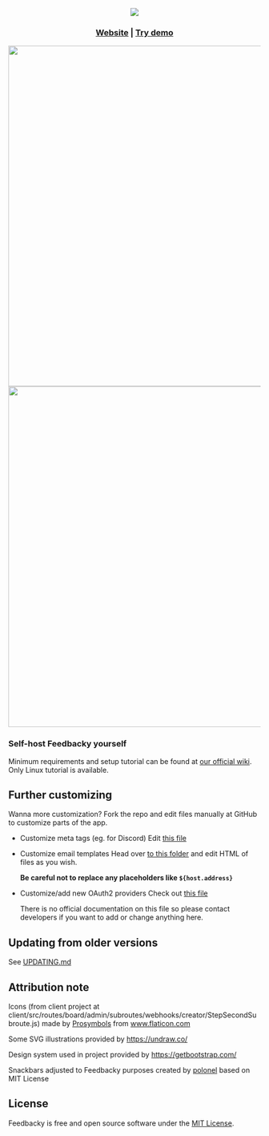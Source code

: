 <p align="center">
    <a href="https://feedbacky.net">
        <img src="https://static.plajer.xyz/feedbacky/img/new-banner-beta.png">
    </a>
</p>

<p align="center">
    <h3 align="center"><a href="https://feedbacky.net">Website</a> | <a href="https://app.feedbacky.net">Try demo</a></h3>
</p>
<p align="center">
    <img src="https://cdn.feedbacky.net/static/img/main_banner.png" width="680">
    <img src="https://cdn.feedbacky.net/static/img/main_banner_ideas.png" width="680">
</p>

### Self-host Feedbacky yourself
Minimum requirements and setup tutorial can be found at [our official wiki](https://docs.feedbacky.net/self-hosting/hosting-feedbacky-instance).
Only Linux tutorial is available.

## Further customizing
Wanna more customization? Fork the repo and edit files manually at GitHub to customize parts of the app.
* Customize meta tags (eg. for Discord)
    Edit [this file](https://github.com/feedbacky-project/app/blob/master/client/public/index.html)

* Customize email templates
    Head over [to this folder](https://github.com/feedbacky-project/app/tree/master/server/src/main/resources/mail_templates)
    and edit HTML of files as you wish.
    
    **Be careful not to replace any placeholders like `${host.address}`**
* Customize/add new OAuth2 providers
    Check out [this file](https://github.com/feedbacky-project/app/blob/master/server/src/main/resources/oauth_providers.yml)
    
    There is no official documentation on this file so please contact developers if you want to add or change anything here.

## Updating from older versions
See [UPDATING.md](https://github.com/feedbacky-project/app/blob/master/UPDATING.md)

## Attribution note
Icons (from client project at client/src/routes/board/admin/subroutes/webhooks/creator/StepSecondSubroute.js) made by [Prosymbols](https://www.flaticon.com/authors/prosymbols) from www.flaticon.com

Some SVG illustrations provided by https://undraw.co/

Design system used in project provided by https://getbootstrap.com/

Snackbars adjusted to Feedbacky purposes created by [polonel](https://github.com/polonel/SnackBar) based on MIT License

## License
Feedbacky is free and open source software under the [MIT License](https://github.com/feedbacky-project/app/blob/master/LICENSE.md).
